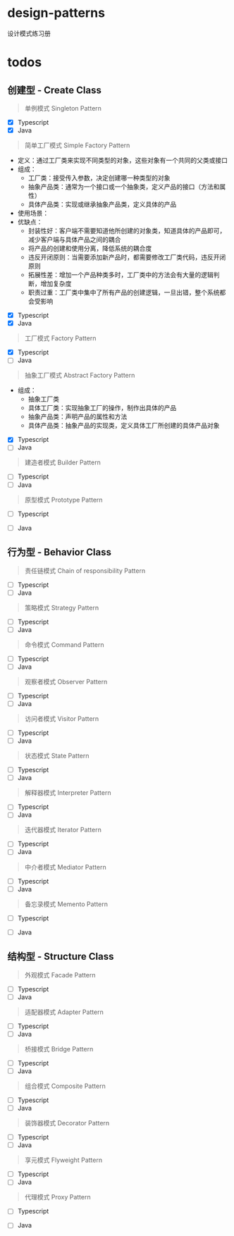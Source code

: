 # design-patterns

设计模式练习册

# todos
## 创建型 - Create Class
> 单例模式 Singleton Pattern
- [x] Typescript
- [x] Java

> 简单工厂模式 Simple Factory Pattern
- 定义：通过工厂类来实现不同类型的对象，这些对象有一个共同的父类或接口
- 组成：
  - 工厂类：接受传入参数，决定创建哪一种类型的对象
  - 抽象产品类：通常为一个接口或一个抽象类，定义产品的接口（方法和属性）
  - 具体产品类：实现或继承抽象产品类，定义具体的产品
- 使用场景：
- 优缺点：  
  - 封装性好：客户端不需要知道他所创建的对象类，知道具体的产品即可，减少客户端与具体产品之间的耦合
  - 将产品的创建和使用分离，降低系统的耦合度
  - 违反开闭原则：当需要添加新产品时，都需要修改工厂类代码，违反开闭原则
  - 拓展性差：增加一个产品种类多时，工厂类中的方法会有大量的逻辑判断，增加复杂度
  - 职责过重：工厂类中集中了所有产品的创建逻辑，一旦出错，整个系统都会受影响
- [x] Typescript
- [x] Java

> 工厂模式 Factory Pattern
- [x] Typescript
- [ ] Java

> 抽象工厂模式 Abstract Factory Pattern
- 组成：
  - 抽象工厂类
  - 具体工厂类：实现抽象工厂的操作，制作出具体的产品
  - 抽象产品类：声明产品的属性和方法
  - 具体产品类：抽象产品的实现类，定义具体工厂所创建的具体产品对象
- [x] Typescript
- [ ] Java

> 建造者模式 Builder Pattern
- [ ] Typescript
- [ ] Java

> 原型模式 Prototype Pattern
- [ ] Typescript
- [ ] Java


## 行为型 - Behavior Class
> 责任链模式 Chain of responsibility Pattern
- [ ] Typescript
- [ ] Java

> 策略模式 Strategy Pattern
- [ ] Typescript
- [ ] Java

> 命令模式 Command Pattern
- [ ] Typescript
- [ ] Java

> 观察者模式 Observer Pattern
- [ ] Typescript
- [ ] Java

> 访问者模式 Visitor Pattern
- [ ] Typescript
- [ ] Java

> 状态模式 State Pattern
- [ ] Typescript
- [ ] Java

> 解释器模式 Interpreter Pattern
- [ ] Typescript
- [ ] Java

> 迭代器模式 Iterator Pattern
- [ ] Typescript
- [ ] Java

> 中介者模式 Mediator Pattern
- [ ] Typescript
- [ ] Java

> 备忘录模式 Memento Pattern
- [ ] Typescript
- [ ] Java


## 结构型 - Structure Class
> 外观模式 Facade Pattern
- [ ] Typescript
- [ ] Java

> 适配器模式 Adapter Pattern
- [ ] Typescript
- [ ] Java

> 桥接模式 Bridge Pattern
- [ ] Typescript
- [ ] Java

> 组合模式 Composite Pattern
- [ ] Typescript
- [ ] Java

> 装饰器模式 Decorator Pattern
- [ ] Typescript
- [ ] Java

> 享元模式 Flyweight Pattern
- [ ] Typescript
- [ ] Java

> 代理模式 Proxy Pattern
- [ ] Typescript
- [ ] Java

